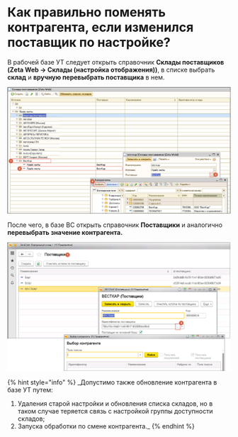 # Как правильно поменять контрагента, если изменился поставщик по настройке?

В рабочей базе УТ следует открыть справочник **Склады поставщиков \(Zeta Web → Склады \(настройка отображения\)\)**, в списке выбрать **склад** и **вручную перевыбрать поставщика** в нем.

![](../.gitbook/assets/image-111.png)

После чего, в базе ВС открыть справочник **Поставщики** и аналогично **перевыбрать значение контрагента.**

![](../.gitbook/assets/image-115.png)

{% hint style="info" %}
_Допустимо также обновление контрагента в базе УТ путем:  
1. Удаления старой настройки и обновления списка складов, но в таком случае теряется связь с настройкой группы доступности складов;  
2. Запуска обработки по смене контрагента._
{% endhint %}



